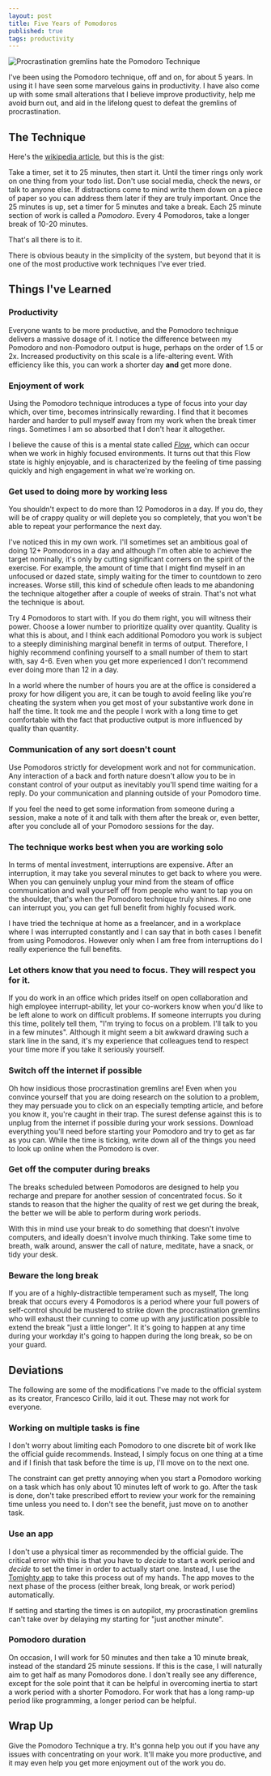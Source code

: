 ```yaml
---
layout: post
title: Five Years of Pomodoros
published: true
tags: productivity
---
```

![Procrastination gremlins hate the Pomodoro Technique](/images/five-years-of-pomodoros/pomodoro-gremlin.jpg)

I've been using the Pomodoro technique, off and on, for about 5 years. In using it I have seen some marvelous gains in productivity. I have also come up with some small alterations that I believe improve productivity, help me avoid burn out, and aid in the lifelong quest to defeat the gremlins of procrastination.

## The Technique

Here's the [wikipedia article](https://en.wikipedia.org/wiki/Pomodoro_Technique), but this is the gist:

Take a timer, set it to 25 minutes, then start it. Until the timer rings only work on one thing from your todo list. Don't use social media, check the news, or talk to anyone else. If distractions come to mind write them down on a piece of paper so you can address them later if they are truly important. Once the 25 minutes is up, set a timer for 5 minutes and take a break. Each 25 minute section of work is called a *Pomodoro*. Every 4 Pomodoros, take a longer break of 10-20 minutes.

That's all there is to it.

There is obvious beauty in the simplicity of the system, but beyond that it is one of the most productive work techniques I've ever tried.  

## Things I've Learned

### Productivity

Everyone wants to be more productive, and the Pomodoro technique delivers a massive dosage of it. I notice the difference between my Pomodoro and non-Pomodoro output is huge, perhaps on the order of 1.5 or 2x. Increased productivity on this scale is a life-altering event. With efficiency like this, you can work a shorter day **and** get more done.

### Enjoyment of work

Using the Pomodoro technique introduces a type of focus into your day which, over time, becomes intrinsically rewarding. I find that it becomes harder and harder to pull myself away from my work when the break timer rings. Sometimes I am so absorbed that I don't hear it altogether.

I believe the cause of this is a mental state called [*Flow*](https://www.goodreads.com/book/show/66354.Flow), which can occur when we work in highly focused environments. It turns out that this Flow state is highly enjoyable, and is characterized by the feeling of time passing quickly and high engagement in what we're working on.

### Get used to doing more by working less

You shouldn't expect to do more than 12 Pomodoros in a day. If you do, they will be of crappy quality or will deplete you so completely, that you won't be able to repeat your performance the next day.

I've noticed this in my own work. I'll sometimes set an ambitious goal of doing 12+ Pomodoros in a day and although I'm often able to achieve the target nominally, it's only by cutting significant corners on the spirit of the exercise. For example, the amount of time that I might find myself in an unfocused or dazed state, simply waiting for the timer to countdown to zero increases. Worse still, this kind of schedule often leads to me abandoning the technique altogether after a couple of weeks of strain. That's not what the technique is about.

Try 4 Pomodoros to start with. If you do them right, you will witness their power. Choose a lower number to prioritize quality over quantity. Quality is what this is about, and I think each additional Pomodoro you work is subject to a steeply diminishing marginal benefit in terms of output. Therefore, I highly recommend confining yourself to a small number of them to start with, say 4-6. Even when you get more experienced I don't recommend ever doing more than 12 in a day.

In a world where the number of hours you are at the office is considered a proxy for how diligent you are, it can be tough to avoid feeling like you're cheating the system when you get most of your substantive work done in half the time. It took me and the people I work with a long time to get comfortable with the fact that productive output is more influenced by quality than quantity.

### Communication of any sort doesn't count

Use Pomodoros strictly for development work and not for communication. Any interaction of a back and forth nature doesn't allow you to be in constant control of your output as inevitably you'll spend time waiting for a reply. Do your communication and planning outside of your Pomodoro time.

If you feel the need to get some information from someone during a session, make a note of it and talk with them after the break or, even better, after you conclude all of your Pomodoro sessions for the day.


### The technique works best when you are working solo

In terms of mental investment, interruptions are expensive. After an interruption, it may take you several minutes to get back to where you were.  
When you can genuinely unplug your mind from the steam of office communication and wall yourself off from people who want to tap you on the shoulder, that's when the Pomodoro technique truly shines. If no one can interrupt you, you can get full benefit from highly focused work.

I have tried the technique at home as a freelancer, and in a workplace where I was interrupted constantly and I can say that in both cases I benefit from using Pomodoros. However only when I am free from interruptions do I really experience the full benefits.

### Let others know that you need to focus. They will respect you for it.

If you do work in an office which prides itself on open collaboration and high employee interrupt-ability, let your co-workers know when you'd like to be left alone to work on difficult problems. If someone interrupts you during this time, politely tell them, "I'm trying to focus on a problem. I'll talk to you in a few minutes". Although it might seem a bit awkward drawing such a stark line in the sand, it's my experience that colleagues tend to respect your time more if you take it seriously yourself.

### Switch off the internet if possible

Oh how insidious those procrastination gremlins are! Even when you convince yourself that you are doing research on the solution to a problem, they may persuade you to click on an especially tempting article, and before you know it, you're caught in their trap. The surest defense against this is to unplug from the internet if possible during your work sessions. Download everything you'll need before starting your Pomodoro and try to get as far as you can. While the time is ticking, write down all of the things you need to look up online when the Pomodoro is over.

### Get off the computer during breaks

The breaks scheduled between Pomodoros are designed to help you recharge and prepare for another session of concentrated focus. So it stands to reason that the higher the quality of rest we get during the break, the better we will be able to perform during work periods.

With this in mind use your break to do something that doesn't involve computers, and ideally doesn't involve much thinking. Take some time to breath, walk around, answer the call of nature, meditate, have a snack, or tidy your desk.

### Beware the long break

If you are of a highly-distractible temperament such as myself, The long break that occurs every 4 Pomodoros is a period where your full powers of self-control should be mustered to strike down the procrastination gremlins who will exhaust their cunning to come up with any justification possible to extend the break "just a little longer". It it's going to happen at any time during your workday it's going to happen during the long break, so be on your guard.

## Deviations

The following are some of the modifications I've made to the official system as its creator, Francesco Cirillo, laid it out. These may not work for everyone.

### Working on multiple tasks is fine

I don't worry about limiting each Pomodoro to one discrete bit of work like the official guide recommends. Instead, I simply focus on one thing at a time and if I finish that task before the time is up, I'll move on to the next one.

The constraint can get pretty annoying when you start a Pomodoro working on a task which has only about 10 minutes left of work to go. After the task is done, don't take prescribed effort to review your work for the remaining time unless you need to. I don't see the benefit, just move on to another task.

### Use an app

I don't use a physical timer as recommended by the official guide. The critical error with this is that you have to *decide* to start a work period and *decide* to set the timer in order to actually start one. Instead, I use the [Tomighty app](http://tomighty.org/) to take this process out of my hands. The app moves to the next phase of the process (either break, long break, or work period) automatically.

If setting and starting the times is on autopilot, my procrastination gremlins can't take over by delaying my starting for "just another minute".

### Pomodoro duration

On occasion, I will work for 50 minutes and then take a 10 minute break, instead of the standard 25 minute sessions. If this is the case, I will naturally aim to get half as many Pomodoros done. I don't really see any difference, except for the sole point that it can be helpful in overcoming inertia to start a work period with a shorter Pomodoro. For work that has a long ramp-up period like programming, a longer period can be helpful.

## Wrap Up
Give the Pomodoro Technique a try. It's gonna help you out if you have any issues with concentrating on your work. It'll make you more productive, and it may even help you get more enjoyment out of the work you do.

